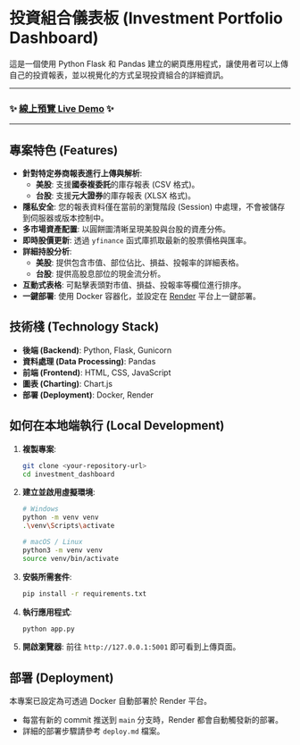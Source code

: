 # 投資組合儀表板 (Investment Portfolio Dashboard)

這是一個使用 Python Flask 和 Pandas 建立的網頁應用程式，讓使用者可以上傳自己的投資報表，並以視覺化的方式呈現投資組合的詳細資訊。

---

### ✨ **[線上預覽 Live Demo](https://investment-dashboard-5lzr.onrender.com)** ✨

---

## 專案特色 (Features)

- **針對特定券商報表進行上傳與解析**:
    - **美股**: 支援**國泰複委託**的庫存報表 (CSV 格式)。
    - **台股**: 支援**元大證券**的庫存報表 (XLSX 格式)。
- **隱私安全**: 您的報表資料僅在當前的瀏覽階段 (Session) 中處理，不會被儲存到伺服器或版本控制中。
- **多市場資產配置**: 以圓餅圖清晰呈現美股與台股的資產分佈。
- **即時股價更新**: 透過 `yfinance` 函式庫抓取最新的股票價格與匯率。
- **詳細持股分析**: 
    - **美股**: 提供包含市值、部位佔比、損益、投報率的詳細表格。
    - **台股**: 提供高股息部位的現金流分析。
- **互動式表格**: 可點擊表頭對市值、損益、投報率等欄位進行排序。
- **一鍵部署**: 使用 Docker 容器化，並設定在 [Render](https://render.com/) 平台上一鍵部署。

## 技術棧 (Technology Stack)

- **後端 (Backend)**: Python, Flask, Gunicorn
- **資料處理 (Data Processing)**: Pandas
- **前端 (Frontend)**: HTML, CSS, JavaScript
- **圖表 (Charting)**: Chart.js
- **部署 (Deployment)**: Docker, Render

## 如何在本地端執行 (Local Development)

1.  **複製專案**:
    ```bash
    git clone <your-repository-url>
    cd investment_dashboard
    ```

2.  **建立並啟用虛擬環境**:
    ```bash
    # Windows
    python -m venv venv
    .\venv\Scripts\activate

    # macOS / Linux
    python3 -m venv venv
    source venv/bin/activate
    ```

3.  **安裝所需套件**:
    ```bash
    pip install -r requirements.txt
    ```

4.  **執行應用程式**:
    ```bash
    python app.py
    ```

5.  **開啟瀏覽器**:
    前往 `http://127.0.0.1:5001` 即可看到上傳頁面。

## 部署 (Deployment)

本專案已設定為可透過 Docker 自動部署於 Render 平台。

- 每當有新的 commit 推送到 `main` 分支時，Render 都會自動觸發新的部署。
- 詳細的部署步驟請參考 `deploy.md` 檔案。
